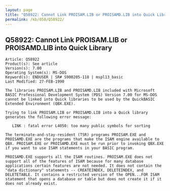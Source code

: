 ```yaml
---
layout: page
title: "Q58922: Cannot Link PROISAM.LIB or PROISAMD.LIB into Quick Library"
permalink: /kb/058/Q58922/
---
```


## Q58922: Cannot Link PROISAM.LIB or PROISAMD.LIB into Quick Library

	Article: Q58922
	Product(s): See article
	Version(s): 7.00
	Operating System(s): MS-DOS
	Keyword(s): ENDUSER | SR# S900205-118 | mspl13_basic
	Last Modified: 27-FEB-1990
	
	The libraries PROISAM.LIB and PROISAMD.LIB included with Microsoft
	BASIC Professional Development System (PDS) Version 7.00 for MS-DOS
	cannot be linked into Quick libraries to be used by the QuickBASIC
	Extended Environment (QBX.EXE).
	
	Trying to link PROISAM.LIB or PROISAMD.LIB into a Quick library
	generates the following error message:
	
	   LINK : fatal error L4050: too many public symbols for sorting
	
	The terminate-and-stay-resident (TSR) programs PROISAM.EXE and
	PROISAMD.EXE are the programs that make the ISAM engine available to
	QBX. PROISAM.EXE or PROISAMD.EXE must be run prior to invoking QBX.EXE
	if you want to use ISAM statements in your BASIC program.
	
	PROISAMD.EXE supports all the ISAM routines. PROISAM.EXE does not
	support all of the features of ISAM because for many database
	applications certain features are not needed. It does not contain the
	"data dictionary" statements -- CREATEINDEX, DELETEINDEX, and
	DELETETABLE. It contains a restricted version of the OPEN...FOR ISAM
	statement that opens a database or table but does not create it if it
	does not already exist.
